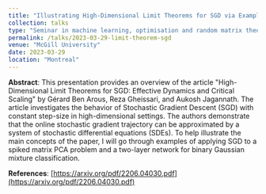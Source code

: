 ```yaml
---
title: "Illustrating High-Dimensional Limit Theorems for SGD via Examples"
collection: talks
type: "Seminar in machine learning, optimisation and random matrix theory"
permalink: /talks/2023-03-29-limit-theorem-sgd
venue: "McGill University"
date: 2023-03-29
location: "Montreal"
---
```


**Abstract**:
This presentation provides an overview of the article "High-Dimensional Limit Theorems for SGD: Effective Dynamics and Critical Scaling" by Gérard Ben Arous, Reza Gheissari, and Aukosh Jagannath. The article investigates the behavior of Stochastic Gradient Descent (SGD) with constant step-size in high-dimensional settings. The authors demonstrate that the online stochastic gradient trajectory can be approximated by a system of stochastic differential equations (SDEs). To help illustrate the main concepts of the paper, I will go through examples of applying SGD to a spiked matrix PCA problem and a two-layer network for binary Gaussian mixture classification.

**References**: [https://arxiv.org/pdf/2206.04030.pdf](https://arxiv.org/pdf/2206.04030.pdf)
